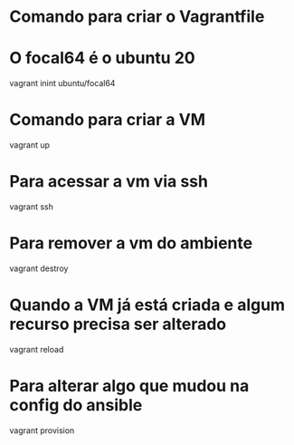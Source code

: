 # Comando para criar o Vagrantfile
# O focal64 é o ubuntu 20
vagrant inint ubuntu/focal64 

# Comando para criar a VM
vagrant up

# Para acessar a vm via ssh
vagrant ssh

# Para remover a vm do ambiente
vagrant destroy

# Quando a VM já está criada e algum recurso precisa ser alterado
vagrant reload

# Para alterar algo que mudou na config do ansible
vagrant provision